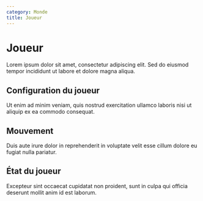 ```yaml
---
category: Monde
title: Joueur
---
```


# Joueur

Lorem ipsum dolor sit amet, consectetur adipiscing elit. Sed do eiusmod tempor incididunt ut labore et dolore magna aliqua.

## Configuration du joueur

Ut enim ad minim veniam, quis nostrud exercitation ullamco laboris nisi ut aliquip ex ea commodo consequat.

## Mouvement

Duis aute irure dolor in reprehenderit in voluptate velit esse cillum dolore eu fugiat nulla pariatur.

## État du joueur

Excepteur sint occaecat cupidatat non proident, sunt in culpa qui officia deserunt mollit anim id est laborum.
